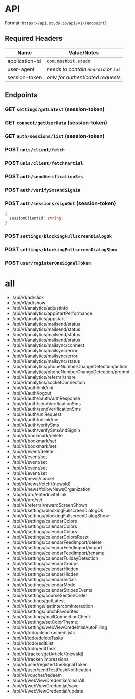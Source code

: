 # API

Format: `https://api.studo.co/api/v1/{endpoint}`

## Required Headers

| Name           | Value/Notes                           |
| -------------- | ------------------------------------- |
| application-id | `com.moshbit.studo`                   |
| user-agent     | _needs to contain `android` or `ios`_ |
| session-token  | _only for authenticated requests_     |

## Endpoints

### GET `settings/getLatest` (session-token)

### GET `connect/getUserData` (session-token)

### GET `auth/sessions/list` (session-token)

### POST `unis/client/fetch`

### POST `unis/client/fetchPartial`

### POST `auth/sendVerificationSms`

### POST `auth/verifySmsAndSignIn`

### POST `auth/sessions/signOut` (session-token)

```ts
{
  sessionClientId: string;
}
```

### POST `settings/blockingFullscreenDialogOk`

### POST `settings/blockingFullscreenDialogShow`

### POST `user/registerOneSignalToken`

# all

- /api/v1/ad/click
- /api/v1/ad/show
- /api/v1/analytics/adjustInfo
- /api/v1/analytics/appStartPerformance
- /api/v1/analytics/appstart
- /api/v1/analytics/mailsend/status
- /api/v1/analytics/mailsend/status
- /api/v1/analytics/mailsend/status
- /api/v1/analytics/mailsend/status
- /api/v1/analytics/mailsync/connect
- /api/v1/analytics/mailsync/error
- /api/v1/analytics/mailsync/error
- /api/v1/analytics/mailsync/status
- /api/v1/analytics/phoneNumberChangeDetection/action
- /api/v1/analytics/phoneNumberChangeDetection/prompt
- /api/v1/analytics/referral/share
- /api/v1/analytics/socketConnection
- /api/v1/auth/link/uni
- /api/v1/auth/logout
- /api/v1/auth/oauthAuthResponse
- /api/v1/auth/sendVerificationSms
- /api/v1/auth/sendVerificationSms
- /api/v1/auth/uniRequest
- /api/v1/auth/unlink/uni
- /api/v1/auth/verifySms
- /api/v1/auth/verifySmsAndSignIn
- /api/v1/bookmark/delete
- /api/v1/bookmark/set
- /api/v1/bookmark/set
- /api/v1/event/delete
- /api/v1/event/set
- /api/v1/event/set
- /api/v1/event/set
- /api/v1/event/set
- /api/v1/news/cancel
- /api/v1/news/fetch/{newsId}
- /api/v1/news/followNewsOrganization
- /api/v1/pro/enterInviteLink
- /api/v1/pro/set
- /api/v1/referral/rewardScreenShown
- /api/v1/settings/blockingFullscreenDialogOk
- /api/v1/settings/blockingFullscreenDialogShow
- /api/v1/settings/calendarColors
- /api/v1/settings/calendarColors
- /api/v1/settings/calendarColors
- /api/v1/settings/calendarColorsReset
- /api/v1/settings/calendarFeedImport/delete
- /api/v1/settings/calendarFeedImport/import
- /api/v1/settings/calendarFeedImport/rename
- /api/v1/settings/calendarFulldayDetection
- /api/v1/settings/calendarGroups
- /api/v1/settings/calendarHidden
- /api/v1/settings/calendarHidden
- /api/v1/settings/calendarInitials
- /api/v1/settings/calendarMode
- /api/v1/settings/calendarStripedEvents
- /api/v1/settings/courseSectionOrder
- /api/v1/settings/getLatest
- /api/v1/settings/lastIntercomInteraction
- /api/v1/settings/lunchFavourites
- /api/v1/settings/mailConnectionCheck
- /api/v1/settings/setColorTheme;
- /api/v1/settings/webViewCredentialAutoFilling
- /api/v1/todo/clearTrashedLists
- /api/v1/todo/deleteTasks
- /api/v1/todo/editList
- /api/v1/todo/editTask
- /api/v1/tracker/getArticle/{newsId}
- /api/v1/tracker/impressions
- /api/v1/user/registerOneSignalToken
- /api/v1/user/sendTestPushNotification
- /api/v1/voucher/redeem
- /api/v1/webViewCredential/clearAll
- /api/v1/webViewCredential/save
- /api/v1/webViewCredential/update
